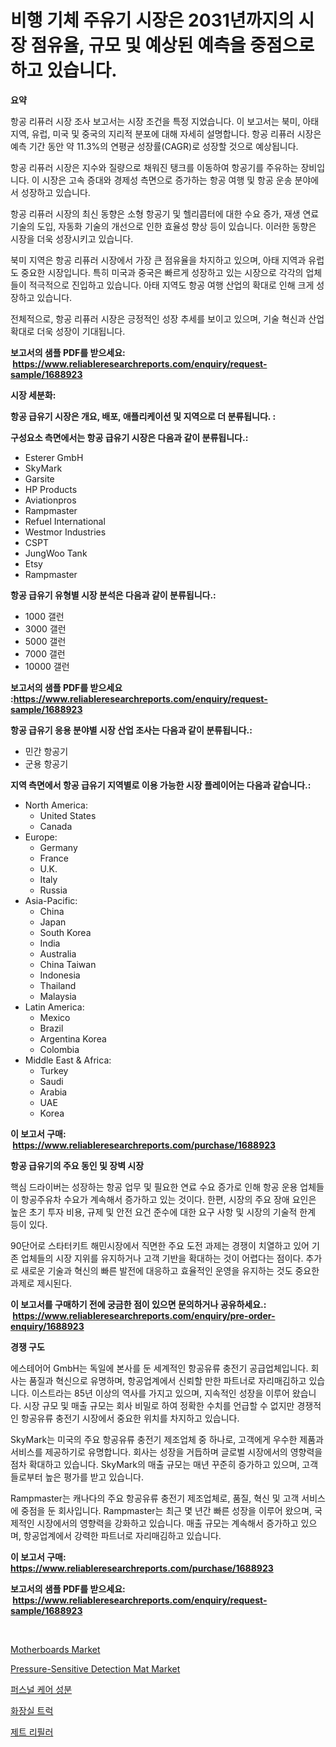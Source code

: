 <p><h1>비행 기체 주유기 시장은 2031년까지의 시장 점유율, 규모 및 예상된 예측을 중점으로하고 있습니다.</h1></p><p><strong>요약</strong></p>
<p><p>항공 리퓨러 시장 조사 보고서는 시장 조건을 특정 지었습니다. 이 보고서는 북미, 아태 지역, 유럽, 미국 및 중국의 지리적 분포에 대해 자세히 설명합니다. 항공 리퓨러 시장은 예측 기간 동안 약 11.3%의 연평균 성장률(CAGR)로 성장할 것으로 예상됩니다.</p><p>항공 리퓨러 시장은 지수와 질량으로 채워진 탱크를 이동하여 항공기를 주유하는 장비입니다. 이 시장은 고속 증대와 경제성 측면으로 증가하는 항공 여행 및 항공 운송 분야에서 성장하고 있습니다.</p><p>항공 리퓨러 시장의 최신 동향은 소형 항공기 및 헬리콥터에 대한 수요 증가, 재생 연료 기술의 도입, 자동화 기술의 개선으로 인한 효율성 향상 등이 있습니다. 이러한 동향은 시장을 더욱 성장시키고 있습니다.</p><p>북미 지역은 항공 리퓨러 시장에서 가장 큰 점유율을 차지하고 있으며, 아태 지역과 유럽도 중요한 시장입니다. 특히 미국과 중국은 빠르게 성장하고 있는 시장으로 각각의 업체들이 적극적으로 진입하고 있습니다. 아태 지역도 항공 여행 산업의 확대로 인해 크게 성장하고 있습니다.</p><p>전체적으로, 항공 리퓨러 시장은 긍정적인 성장 추세를 보이고 있으며, 기술 혁신과 산업 확대로 더욱 성장이 기대됩니다.</p></p>
<p><strong>보고서의 샘플 PDF를 받으세요: &nbsp;<a href="https://www.reliableresearchreports.com/enquiry/request-sample/1688923">https://www.reliableresearchreports.com/enquiry/request-sample/1688923</a></strong></p>
<p><strong>시장 세분화:</strong></p>
<p><strong> 항공 급유기 시장은 개요, 배포, 애플리케이션 및 지역으로 더 분류됩니다. :</strong></p>
<p><strong>구성요소 측면에서는 항공 급유기 시장은 다음과 같이 분류됩니다.:</strong></p>
<p><ul><li>Esterer GmbH</li><li>SkyMark</li><li>Garsite</li><li>HP Products</li><li>Aviationpros</li><li>Rampmaster</li><li>Refuel International</li><li>Westmor Industries</li><li>CSPT</li><li>JungWoo Tank</li><li>Etsy</li><li>Rampmaster</li></ul></p>
<p><strong> 항공 급유기 유형별 시장 분석은 다음과 같이 분류됩니다.:</strong></p>
<p><ul><li>1000 갤런</li><li>3000 갤런</li><li>5000 갤런</li><li>7000 갤런</li><li>10000 갤런</li></ul></p>
<p><strong>보고서의 샘플 PDF를 받으세요 :<a href="https://www.reliableresearchreports.com/enquiry/request-sample/1688923">https://www.reliableresearchreports.com/enquiry/request-sample/1688923</a></strong></p>
<p><strong> 항공 급유기 응용 분야별 시장 산업 조사는 다음과 같이 분류됩니다.:</strong></p>
<p><ul><li>민간 항공기</li><li>군용 항공기</li></ul></p>
<p><strong>지역 측면에서 항공 급유기 지역별로 이용 가능한 시장 플레이어는 다음과 같습니다.:</strong></p>
<p><ul>
    <li>
        North America:
        <ul>
            <li>United States</li>
            <li>Canada</li>
        </ul>
    </li>
    <li>
        Europe:
        <ul>
            <li>Germany</li>
            <li>France</li>
            <li>U.K.</li>
            <li>Italy</li>
            <li>Russia</li>
        </ul>
    </li>
    <li>
        Asia-Pacific:
        <ul>
            <li>China</li>
            <li>Japan</li>
            <li>South Korea</li>
            <li>India</li>
            <li>Australia</li>
            <li>China Taiwan</li>
            <li>Indonesia</li>
            <li>Thailand</li>
            <li>Malaysia</li>
        </ul>
    </li>
    <li>
        Latin America:
        <ul>
            <li>Mexico</li>
            <li>Brazil</li>
            <li>Argentina Korea</li>
            <li>Colombia</li>
        </ul>
    </li>
    <li>
        Middle East & Africa:
        <ul>
            <li>Turkey</li>
            <li>Saudi</li>
            <li>Arabia</li>
            <li>UAE</li>
            <li>Korea</li>
        </ul>
    </li>
    </ul></p>
<p><strong>이 보고서 구매: &nbsp;<a href="https://www.reliableresearchreports.com/purchase/1688923">https://www.reliableresearchreports.com/purchase/1688923</a></strong></p>
<p><strong>항공 급유기의 주요 동인 및 장벽 시장</strong></p>
<p><p>핵심 드라이버는 성장하는 항공 업무 및 필요한 연료 수요 증가로 인해 항공 운용 업체들이 항공주유차 수요가 계속해서 증가하고 있는 것이다. 한편, 시장의 주요 장애 요인은 높은 초기 투자 비용, 규제 및 안전 요건 준수에 대한 요구 사항 및 시장의 기술적 한계 등이 있다.</p><p>90단어로 스타터키트 해민시장에서 직면한 주요 도전 과제는 경쟁이 치열하고 있어 기존 업체들의 시장 지위를 유지하거나 고객 기반을 확대하는 것이 어렵다는 점이다. 추가로 새로운 기술과 혁신의 빠른 발전에 대응하고 효율적인 운영을 유지하는 것도 중요한 과제로 제시된다.</p></p>
<p><strong>이 보고서를 구매하기 전에 궁금한 점이 있으면 문의하거나 공유하세요.: &nbsp;<a href="https://www.reliableresearchreports.com/enquiry/pre-order-enquiry/1688923">https://www.reliableresearchreports.com/enquiry/pre-order-enquiry/1688923</a></strong></p>
<p><strong>경쟁 구도</strong></p>
<p><p>에스테어어 GmbH는 독일에 본사를 둔 세계적인 항공유류 충전기 공급업체입니다. 회사는 품질과 혁신으로 유명하며, 항공업계에서 신뢰할 만한 파트너로 자리매김하고 있습니다. 이스트라는 85년 이상의 역사를 가지고 있으며, 지속적인 성장을 이루어 왔습니다. 시장 규모 및 매출 규모는 회사 비밀로 하여 정확한 수치를 언급할 수 없지만 경쟁적인 항공유류 충전기 시장에서 중요한 위치를 차지하고 있습니다.</p><p>SkyMark는 미국의 주요 항공유류 충전기 제조업체 중 하나로, 고객에게 우수한 제품과 서비스를 제공하기로 유명합니다. 회사는 성장을 거듭하며 글로벌 시장에서의 영향력을 점차 확대하고 있습니다. SkyMark의 매출 규모는 매년 꾸준히 증가하고 있으며, 고객들로부터 높은 평가를 받고 있습니다.</p><p>Rampmaster는 캐나다의 주요 항공유류 충전기 제조업체로, 품질, 혁신 및 고객 서비스에 중점을 둔 회사입니다. Rampmaster는 최근 몇 년간 빠른 성장을 이루어 왔으며, 국제적인 시장에서의 영향력을 강화하고 있습니다. 매출 규모는 계속해서 증가하고 있으며, 항공업계에서 강력한 파트너로 자리매김하고 있습니다.</p></p>
<p><strong>이 보고서 구매: &nbsp; <a href="https://www.reliableresearchreports.com/purchase/1688923">https://www.reliableresearchreports.com/purchase/1688923</a></strong></p>
<p><strong>보고서의 샘플 PDF를 받으세요: &nbsp;<a href="https://www.reliableresearchreports.com/enquiry/request-sample/1688923">https://www.reliableresearchreports.com/enquiry/request-sample/1688923</a></strong><strong></strong></p>
<p>&nbsp;</p>
<p><p><a href="https://view.publitas.com/reportprime-1/decoding-the-motherboards-market-a-deep-dive-into-the-latest-market-trends-market-segmentation-and-competitive-analysis/">Motherboards Market</a></p><p><a href="https://military-diascia-e68.notion.site/Pressure-Sensitive-Detection-Mat-Market-Growth-Market-Trends-COVID-19-Impact-and-Forecasts-for-pe-a58f3aaf462b42ab81e843c29b6d7803">Pressure-Sensitive Detection Mat Market</a></p><p><a href="https://medium.com/@derekhudtson897657/%EA%B0%9C%EC%9D%B8%EC%9A%A9%ED%92%88-%EC%84%B1%EB%B6%84-%EC%8B%9C%EC%9E%A5-%EB%8F%99%ED%96%A5-%EC%8B%9C%EC%9E%A5-%EB%8F%99%ED%96%A5-%EC%84%B1%EC%9E%A5-2024%EB%85%84%EB%B6%80%ED%84%B0-2031%EB%85%84%EA%B9%8C%EC%A7%80-%EC%98%88%EC%B8%A1-f4f05d190095">퍼스널 케어 성분</a></p><p><a href="https://github.com/akzkkws047661437/Market-Research-Report-List-1/blob/main/2230669185776.md">화장실 트럭</a></p><p><a href="https://github.com/vsckjg50460/Market-Research-Report-List-1/blob/main/2610807185777.md">제트 리필러</a></p></p>